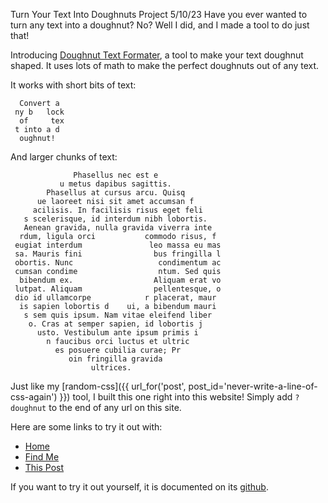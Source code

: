 Turn Your Text Into Doughnuts
Project
5/10/23
Have you ever wanted to turn any text into a doughnut? No? Well I did, and I made a tool to do just that!

Introducing [Doughnut Text Formater](https://github.com/sustachio/doughnut-text-formater), a tool to make your text doughnut shaped. It uses lots of math to make the perfect doughnuts out of any text.

It works with short bits of text:
    
      Convert a  
     ny b   lock 
      of     tex 
     t into a d  
      oughnut!   

And larger chunks of text:
    
                  Phasellus nec est e               
               u metus dapibus sagittis.            
            Phasellus at cursus arcu. Quisq         
          ue laoreet nisi sit amet accumsan f       
         acilisis. In facilisis risus eget feli     
       s scelerisque, id interdum nibh lobortis.    
       Aenean gravida, nulla gravida viverra inte   
      rdum, ligula orci           commodo risus, f  
     eugiat interdum               leo massa eu mas 
     sa. Mauris fini                bus fringilla l 
     obortis. Nunc                   condimentum ac 
     cumsan condime                  ntum. Sed quis 
      bibendum ex.                  Aliquam erat vo 
     lutpat. Aliquam                pellentesque, o 
     dio id ullamcorpe            r placerat, maur  
      is sapien lobortis d    ui, a bibendum mauri  
       s sem quis ipsum. Nam vitae eleifend liber   
        o. Cras at semper sapien, id lobortis j     
          usto. Vestibulum ante ipsum primis i      
            n faucibus orci luctus et ultric        
              es posuere cubilia curae; Pr          
                 oin fringilla gravida              
                      ultrices.                     
                                                    

Just like my [random-css]({{ url_for('post', post_id='never-write-a-line-of-css-again') }}) tool, I built this one right into this website! Simply add `?doughnut` to the end of any url on this site.

Here are some links to try it out with:

- <a href="{{ url_for('home') }}?doughnut" target="_self">Home</a>
- <a href="{{ url_for('find_me') }}?doughnut" target="_self">Find Me</a>
- <a href="{{ url_for('post', post_id='turn-your-text-into-doughnuts') }}?doughnut" target="_self">This Post</a>

If you want to try it out yourself, it is documented on its [github]([https://github.com/sustachio/](https://github.com/sustachio/doughnut-text-formater)).